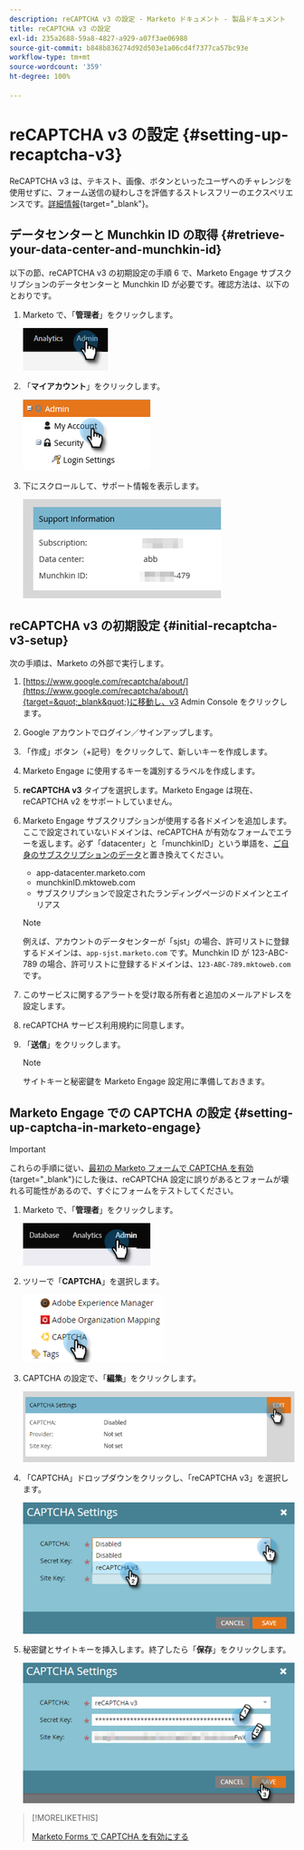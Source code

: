 ```yaml
---
description: reCAPTCHA v3 の設定 - Marketo ドキュメント - 製品ドキュメント
title: reCAPTCHA v3 の設定
exl-id: 235a2688-59a8-4827-a929-a07f3ae06988
source-git-commit: b848b836274d92d503e1a06cd4f7377ca57bc93e
workflow-type: tm+mt
source-wordcount: '359'
ht-degree: 100%

---
```


# reCAPTCHA v3 の設定 {#setting-up-recaptcha-v3}

ReCAPTCHA v3 は、テキスト、画像、ボタンといったユーザへのチャレンジを使用せずに、フォーム送信の疑わしさを評価するストレスフリーのエクスペリエンスです。[詳細情報](https://developers.google.com/search/blog/2018/10/introducing-recaptcha-v3-new-way-to){target=&quot;_blank&quot;}。

## データセンターと Munchkin ID の取得 {#retrieve-your-data-center-and-munchkin-id}

以下の節、reCAPTCHA v3 の初期設定の手順 6 で、Marketo Engage サブスクリプションのデータセンターと Munchkin ID が必要です。確認方法は、以下のとおりです。

1. Marketo で、「**管理者**」をクリックします。

   ![](assets/setting-up-recaptcha-v3-1.png)

1. 「**マイアカウント**」をクリックします。

   ![](assets/setting-up-recaptcha-v3-2.png)

1. 下にスクロールして、サポート情報を表示します。

   ![](assets/setting-up-recaptcha-v3-3.png)

## reCAPTCHA v3 の初期設定 {#initial-recaptcha-v3-setup}

次の手順は、Marketo の外部で実行します。

1. [https://www.google.com/recaptcha/about/](https://www.google.com/recaptcha/about/){target=&quot;_blank&quot;}に移動し、v3 Admin Console をクリックします。

1. Google アカウントでログイン／サインアップします。

1. 「作成」ボタン（+記号）をクリックして、新しいキーを作成します。

1. Marketo Engage に使用するキーを識別するラベルを作成します。

1. **reCAPTCHA v3** タイプを選択します。Marketo Engage は現在、reCAPTCHA v2 をサポートしていません。

1. Marketo Engage サブスクリプションが使用する各ドメインを追加します。ここで設定されていないドメインは、reCAPTCHA が有効なフォームでエラーを返します。必ず「datacenter」と「munchkinID」という単語を、[ご自身のサブスクリプションのデータ](#retrieve-your-data-center-and-munchkin-id)と置き換えてください。

   * app-datacenter.marketo.com
   * munchkinID.mktoweb.com
   * サブスクリプションで設定されたランディングページのドメインとエイリアス

   >[!NOTE]
   >
   >例えば、アカウントのデータセンターが「sjst」の場合、許可リストに登録するドメインは、`app-sjst.marketo.com` です。Munchkin ID が 123-ABC-789 の場合、許可リストに登録するドメインは、`123-ABC-789.mktoweb.com` です。

1. このサービスに関するアラートを受け取る所有者と追加のメールアドレスを設定します。

1. reCAPTCHA サービス利用規約に同意します。

1. 「**送信**」をクリックします。

   >[!NOTE]
   >
   >サイトキーと秘密鍵を Marketo Engage 設定用に準備しておきます。

## Marketo Engage での CAPTCHA の設定 {#setting-up-captcha-in-marketo-engage}

>[!IMPORTANT]
>
>これらの手順に従い、[最初の Marketo フォームで CAPTCHA を有効](/help/marketo/product-docs/demand-generation/forms/using-captcha/enable-captcha-in-marketo-forms.md){target=&quot;_blank&quot;}にした後は、reCAPTCHA 設定に誤りがあるとフォームが壊れる可能性があるので、すぐにフォームをテストしてください。

1. Marketo で、「**管理者**」をクリックします。

   ![](assets/setting-up-recaptcha-v3-4.png)

1. ツリーで「**CAPTCHA**」を選択します。

   ![](assets/setting-up-recaptcha-v3-5.png)

1. CAPTCHA の設定で、「**編集**」をクリックします。

   ![](assets/setting-up-recaptcha-v3-6.png)

1. 「CAPTCHA」ドロップダウンをクリックし、「reCAPTCHA v3」を選択します。

   ![](assets/setting-up-recaptcha-v3-7.png)

1. 秘密鍵とサイトキーを挿入します。終了したら「**保存**」をクリックします。

   ![](assets/setting-up-recaptcha-v3-8.png)

>[!MORELIKETHIS]
>
>[Marketo Forms で CAPTCHA を有効にする](/help/marketo/product-docs/demand-generation/forms/using-captcha/enable-captcha-in-marketo-forms.md)
